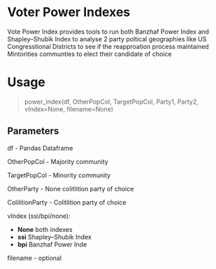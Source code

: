 Voter Power Indexes
======

Vote Power Index provides tools to run both Banzhaf Power Index and Shapley–Shubik Index to analyse 2 party poltical geographies like US Congresstional Districts to see if the reapproation process maintained Mintorities communties to elect their candidate of choice

# Usage
> power_index(df, OtherPopCol, TargetPopCol, Party1, Party2, vIndex=None, filename=None)

## Parameters 

df - Pandas Dataframe

OtherPopCol - Majority community 

TargetPopCol - Minority community

OtherParty - None colitlition party of choice

ColilitionParty - Colitlition party of choice

vIndex (ssi/bpi/none): 
- **None** both indexes 
- **ssi** Shapley–Shubik Index
- **bpi** Banzhaf Power Inde

filename - optional